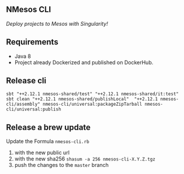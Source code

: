 ## NMesos CLI

*Deploy projects to Mesos with Singularity!*

Requirements
------------

* Java 8
* Project already Dockerized and published on DockerHub. 


## Release cli

```
sbt "++2.12.1 nmesos-shared/test" "++2.12.1 nmesos-shared/it:test"
sbt clean "++2.12.1 nmesos-shared/publishLocal"  "++2.12.1 nmesos-cli/assembly" nmesos-cli/universal:packageZipTarball nmesos-cli/universal:publish
```

## Release a brew update

Update the Formula `nmesos-cli.rb`
1. with the new public url
2. with the new sha256
    `shasum -a 256 nmesos-cli-X.Y.Z.tgz`
3. push the changes to the `master` branch
